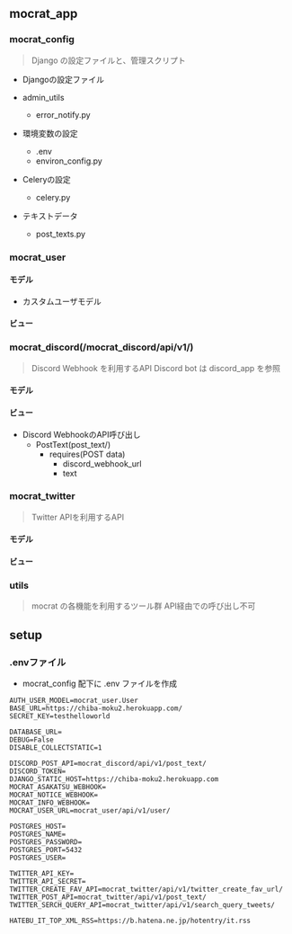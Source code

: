 ## mocrat_app
### mocrat_config
> Django の設定ファイルと、管理スクリプト

- Djangoの設定ファイル

- admin_utils
  - error_notify.py

- 環境変数の設定
    - .env
    - environ_config.py
  
- Celeryの設定
  - celery.py

- テキストデータ
  - post_texts.py

### mocrat_user
#### モデル
- カスタムユーザモデル

#### ビュー

### mocrat_discord(/mocrat_discord/api/v1/)
> Discord Webhook を利用するAPI
> Discord bot は discord_app を参照

#### モデル

#### ビュー
- Discord WebhookのAPI呼び出し
  - PostText(post_text/)
    - requires(POST data)
      - discord_webhook_url
      - text

### mocrat_twitter
> Twitter APIを利用するAPI

#### モデル

#### ビュー

### utils
> mocrat の各機能を利用するツール群
> API経由での呼び出し不可

## setup
### .envファイル
- mocrat_config 配下に .env ファイルを作成

```
AUTH_USER_MODEL=mocrat_user.User
BASE_URL=https://chiba-moku2.herokuapp.com/
SECRET_KEY=testhelloworld

DATABASE_URL=
DEBUG=False
DISABLE_COLLECTSTATIC=1

DISCORD_POST_API=mocrat_discord/api/v1/post_text/
DISCORD_TOKEN=
DJANGO_STATIC_HOST=https://chiba-moku2.herokuapp.com
MOCRAT_ASAKATSU_WEBHOOK=
MOCRAT_NOTICE_WEBHOOK=
MOCRAT_INFO_WEBHOOK=
MOCRAT_USER_URL=mocrat_user/api/v1/user/

POSTGRES_HOST=
POSTGRES_NAME=
POSTGRES_PASSWORD=
POSTGRES_PORT=5432
POSTGRES_USER=

TWITTER_API_KEY=
TWITTER_API_SECRET=
TWITTER_CREATE_FAV_API=mocrat_twitter/api/v1/twitter_create_fav_url/
TWITTER_POST_API=mocrat_twitter/api/v1/post_text/
TWITTER_SERCH_QUERY_API=mocrat_twitter/api/v1/search_query_tweets/

HATEBU_IT_TOP_XML_RSS=https://b.hatena.ne.jp/hotentry/it.rss
```